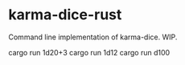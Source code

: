# karma-dice-rust
Command line implementation of karma-dice. WIP.

cargo run 1d20+3
cargo run 1d12
cargo run d100
